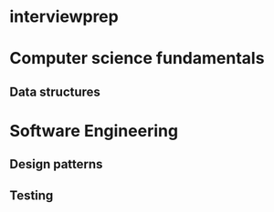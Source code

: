 # interviewprep

# Computer science fundamentals
## Data structures

# Software Engineering
## Design patterns
## Testing
